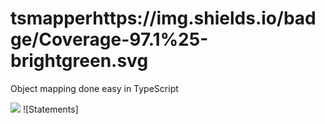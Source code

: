 # tsmapperhttps://img.shields.io/badge/Coverage-97.1%25-brightgreen.svg

Object mapping done easy in TypeScript

<p>
    <img src="https://img.shields.io/github/workflow/status/smardev-inc/tsmapper/Continuous%20Integration" />
    ![Statements]
</p>
